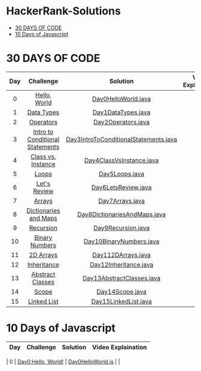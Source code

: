 # HackerRank-Solutions

* [30 DAYS OF CODE](#30-days-of-code)
* [10 Days of Javascript](#10-days-of-javascript)

# 30 DAYS OF CODE

| Day | Challenge | Solution | Video Explaination	|
|:---:|:---------------------------------------------------------------------------------------------------------------------:|:-----------------------------------------------------------------------------------------------------------------------------------------------------------------------------------------------------------------------------------------------------------------------:|:------------------------------------------------------------:|
|  0  | [Hello, World](https://www.hackerrank.com/challenges/30-hello-world)                                  				  | [Day0HelloWorld.java](https://github.com/ramrockety/HackerRank-Solutions/blob/master/HackerRankDashboard/30DaysOfCode/Day0HelloWorld.java)               									    |														       |
|  1  | [Data Types](https://www.hackerrank.com/challenges/30-data-types)                                     				  | [Day1DataTypes.java](https://github.com/ramrockety/HackerRank-Solutions/blob/master/HackerRankDashboard/30DaysOfCode/Day1DataTypes.java)                									    | 														       |
|  2  | [Operators](https://www.hackerrank.com/challenges/30-operators/problem)                                   		      | [Day2Operators.java](https://github.com/ramrockety/HackerRank-Solutions/blob/master/HackerRankDashboard/30DaysOfCode/Day2Operators.java)              										    | 														       |
|  3  | [Intro to Conditional Statements](https://www.hackerrank.com/challenges/30-conditional-statements/problem)            | [Day3IntroToConditionalStatements.java](https://github.com/ramrockety/HackerRank-Solutions/blob/master/HackerRankDashboard/30DaysOfCode/Day3IntroToConditionalStatements.java)                  | 														       |
|  4  | [Class vs. Instance](https://www.hackerrank.com/challenges/30-class-vs-instance/problem)                              | [Day4ClassVsInstance.java](https://github.com/ramrockety/HackerRank-Solutions/blob/master/HackerRankDashboard/30DaysOfCode/Day4ClassVsInstance.java)               						        | 														       |
|  5  | [Loops](https://www.hackerrank.com/challenges/30-loops/problem)                                       				  | [Day5Loops.java](https://github.com/ramrockety/HackerRank-Solutions/blob/master/HackerRankDashboard/30DaysOfCode/Day5Loops.java)                											    | 	 													       |
|  6  | [Let's Review](https://www.hackerrank.com/challenges/30-review-loop/problem)                                      	  | [Day6LetsReview.java](https://github.com/ramrockety/HackerRank-Solutions/blob/master/HackerRankDashboard/30DaysOfCode/Day6LetsReview.java)                						  			    |       											           |
|  7  | [Arrays](https://www.hackerrank.com/challenges/30-arrays/problem)                                       		      | [Day7Arrays.java](https://github.com/ramrockety/HackerRank-Solutions/blob/master/HackerRankDashboard/30DaysOfCode/Day7Arrays.java)                											    |       											           |
|  8  | [Dictionaries and Maps](https://www.hackerrank.com/challenges/30-dictionaries-and-maps/problem)                       | [Day8DictionariesAndMaps.java](https://github.com/ramrockety/HackerRank-Solutions/blob/master/HackerRankDashboard/30DaysOfCode/Day8DictionariesAndMaps.java)                				    |       											           |
|  9  | [Recursion](https://www.hackerrank.com/challenges/30-recursion/problem)                                       		  | [Day9Recursion.java](https://github.com/ramrockety/HackerRank-Solutions/blob/master/HackerRankDashboard/30DaysOfCode/Day9Recursion.java)                									    |   |
|  10 | [Binary Numbers](https://www.hackerrank.com/challenges/30-binary-numbers/problem)                                     | [Day10BinaryNumbers.java](https://github.com/ramrockety/HackerRank-Solutions/blob/master/HackerRankDashboard/30DaysOfCode/Day10BinaryNumbers.java)                							    |       											           |
|  11 | [2D Arrays](https://www.hackerrank.com/challenges/30-2d-arrays/problem)                                     	      | [Day112DArrays.java](https://github.com/ramrockety/HackerRank-Solutions/blob/master/HackerRankDashboard/30DaysOfCode/Day112DArrays.java)                							 		    |       											           |
|  12 | [Inheritance](https://www.hackerrank.com/challenges/30-inheritance/problem)                                           | [Day12Inheritance.java](https://github.com/ramrockety/HackerRank-Solutions/blob/master/HackerRankDashboard/30DaysOfCode/Day12Inheritance.java)                							                        |       											           |
|  13 | [Abstract Classes](https://www.hackerrank.com/challenges/30-abstract-classes/problem)                                 | [Day13AbstractClasses.java](https://github.com/ramrockety/HackerRank-Solutions/blob/master/HackerRankDashboard/30DaysOfCode/Day13AbstractClasses.java)                							                            |       											           |
|  14 | [Scope](https://www.hackerrank.com/challenges/30-scope/problem)                                     				  | [Day14Scope.java](https://github.com/ramrockety/HackerRank-Solutions/blob/master/HackerRankDashboard/30DaysOfCode/Day14Scope.java)                							                    |       											           |
|  15 | [Linked List](https://www.hackerrank.com/challenges/30-linked-list/problem)                                           | [Day15LinkedList.java](https://github.com/ramrockety/HackerRank-Solutions/blob/master/HackerRankDashboard/30DaysOfCode/Day15LinkedList.java)                							        |         |













# 10 Days of Javascript

| Day | Challenge | Solution | Video Explaination	|
|:---:|:---------------------------------------------------------------------------------------------------------------------:|:-----------------------------------------------------------------------------------------------------------------------------------------------------------------------------------------------------------------------------------------------------------------------:|:------------------------------------------------------------:|

|  0  | [Day0:Hello, World!](https://www.hackerrank.com/challenges/js10-hello-world/problem)                                  				  | [Day0HelloWorld.js](https://github.com/Java-aid/Hackerrank-Solutions/blob/master/HackerRankDashboard/Tutorials/30DaysOfCode/src/main/java/com/javaaid/hackerrank/solutions/thirtydaysofcode/Day0HelloWorld.java)               									    |														       |
